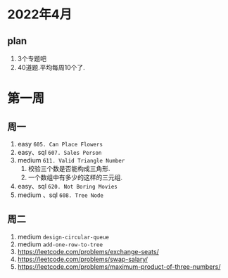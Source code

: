 # 2022年4月

## plan

1. 3个专题吧
2. 40道题.平均每周10个了.

# 第一周

## 周一

1. easy `605. Can Place Flowers`
2. easy、sql `607. Sales Person`
3. medium `611. Valid Triangle Number`
    1. 校验三个数是否能构成三角形.
    2. 一个数组中有多少的这样的三元组.
4. easy、sql `620. Not Boring Movies`
5. medium 、sql `608. Tree Node`

## 周二

1. medium `design-circular-queue`
2. medium `add-one-row-to-tree`
3. https://leetcode.com/problems/exchange-seats/
4. https://leetcode.com/problems/swap-salary/
5. https://leetcode.com/problems/maximum-product-of-three-numbers/